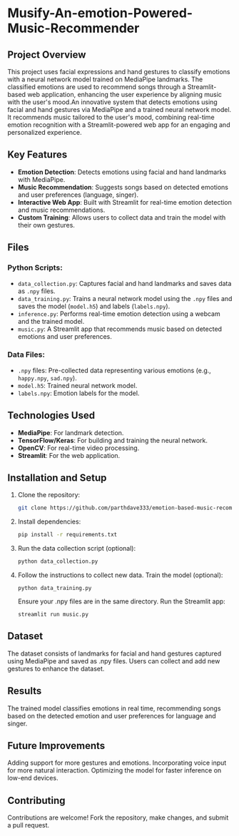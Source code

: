 # Musify-An-emotion-Powered-Music-Recommender

## Project Overview
This project uses facial expressions and hand gestures to classify emotions with a neural network model trained on MediaPipe landmarks. The classified emotions are used to recommend songs through a Streamlit-based web application, enhancing the user experience by aligning music with the user's mood.An innovative system that detects emotions using facial and hand gestures via MediaPipe and a trained neural network model. It recommends music tailored to the user's mood, combining real-time emotion recognition with a Streamlit-powered web app for an engaging and personalized experience.

## Key Features
- **Emotion Detection**: Detects emotions using facial and hand landmarks with MediaPipe.
- **Music Recommendation**: Suggests songs based on detected emotions and user preferences (language, singer).
- **Interactive Web App**: Built with Streamlit for real-time emotion detection and music recommendations.
- **Custom Training**: Allows users to collect data and train the model with their own gestures.

## Files
### Python Scripts:
- `data_collection.py`: Captures facial and hand landmarks and saves data as `.npy` files.
- `data_training.py`: Trains a neural network model using the `.npy` files and saves the model (`model.h5`) and labels (`labels.npy`).
- `inference.py`: Performs real-time emotion detection using a webcam and the trained model.
- `music.py`: A Streamlit app that recommends music based on detected emotions and user preferences.

### Data Files:
- `.npy` files: Pre-collected data representing various emotions (e.g., `happy.npy`, `sad.npy`).
- `model.h5`: Trained neural network model.
- `labels.npy`: Emotion labels for the model.

## Technologies Used
- **MediaPipe**: For landmark detection.
- **TensorFlow/Keras**: For building and training the neural network.
- **OpenCV**: For real-time video processing.
- **Streamlit**: For the web application.

## Installation and Setup
1. Clone the repository:
   ```bash
   git clone https://github.com/parthdave333/emotion-based-music-recommendation.git

2. Install dependencies:
   ```bash
   pip install -r requirements.txt

3. Run the data collection script (optional):
   ```bash
   python data_collection.py

4. Follow the instructions to collect new data.
   Train the model (optional):

       python data_training.py
   Ensure your .npy files are in the same directory.
   Run the Streamlit app:
  
       streamlit run music.py

## Dataset
The dataset consists of landmarks for facial and hand gestures captured using MediaPipe and saved as .npy files. Users can collect and add new gestures to enhance the dataset.

## Results
The trained model classifies emotions in real time, recommending songs based on the detected emotion and user preferences for language and singer.

## Future Improvements
Adding support for more gestures and emotions.
Incorporating voice input for more natural interaction.
Optimizing the model for faster inference on low-end devices.

## Contributing
Contributions are welcome! Fork the repository, make changes, and submit a pull request.

